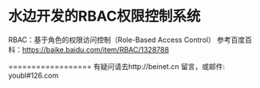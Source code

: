 水边开发的RBAC权限控制系统
==================
RBAC：基于角色的权限访问控制（Role-Based Access Control）
参考百度百科：https://baike.baidu.com/item/RBAC/1328788

==================
有疑问请去http://beinet.cn 留言，或邮件: youbl#126.com